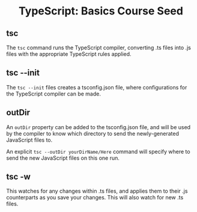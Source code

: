 <h1 align="center">
TypeScript: Basics Course Seed
</h1>

## tsc

The `tsc` command runs the TypeScript compiler, converting .ts files into .js files with the appropriate TypeScript rules applied.

## tsc --init

The `tsc --init` files creates a tsconfig.json file, where configurations for the TypeScript compiler can be made.

## outDir

An `outDir` property can be added to the tsconfig.json file, and will be used by the compiler to know which directory to send the newly-generated JavaScript files to.

An explicit `tsc --outDir yourDirName/Here` command will specify where to send the new JavaScript files on this one run.

## tsc -w

This watches for any changes within .ts files, and applies them to their .js counterparts as you save your changes. This will also watch for new .ts files.